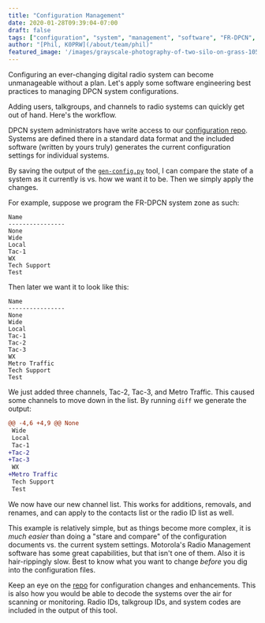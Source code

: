 ```yaml
---
title: "Configuration Management"
date: 2020-01-28T09:39:04-07:00
draft: false
tags: ["configuration", "system", "management", "software", "FR-DPCN", "technology"]
author: "[Phil, K0PRW](/about/team/phil)"
featured_image: '/images/grayscale-photography-of-two-silo-on-grass-1058398.jpg'
---
```


Configuring an ever-changing digital radio system can become unmanageable without a plan. Let's apply some software engineering best practices to managing DPCN system configurations.

<!--more-->

Adding users, talkgroups, and channels to radio systems can quickly get out of hand. Here's the workflow.

DPCN system administrators have write access to our [configuration repo](https://github.com/DPCN-US/dpcn-config). Systems are defined there in a standard data format and the included software (written by yours truly) generates the current configuration settings for individual systems.

By saving the output of the [`gen-config.py`](https://github.com/DPCN-US/dpcn-config/blob/master/gen-config.py) tool, I can compare the state of a system as it currently is vs. how we want it to be. Then we simply apply the changes.

For example, suppose we program the FR-DPCN system zone as such:

```
Name
----------------
None
Wide
Local
Tac-1
WX
Tech Support
Test
```

Then later we want it to look like this:

```
Name
----------------
None
Wide
Local
Tac-1
Tac-2
Tac-3
WX
Metro Traffic
Tech Support
Test
```

We just added three channels, Tac-2, Tac-3, and Metro Traffic. This caused some channels to move down in the list. By running `diff` we generate the output:

```diff
@@ -4,6 +4,9 @@ None
 Wide
 Local
 Tac-1
+Tac-2
+Tac-3
 WX
+Metro Traffic
 Tech Support
 Test
```

We now have our new channel list. This works for additions, removals, and renames, and can apply to the contacts list or the radio ID list as well.

This example is relatively simple, but as things become more complex, it is *much easier* than doing a "stare and compare" of the configuration documents vs. the current system settings. Motorola's Radio Management software has some great capabilities, but that isn't one of them. Also it is hair-rippingly slow. Best to know what you want to change *before* you dig into the configuration files.

Keep an eye on the [repo](https://github.com/DPCN-US/dpcn-config) for configuration changes and enhancements. This is also how you would be able to decode the systems over the air for scanning or monitoring. Radio IDs, talkgroup IDs, and system codes are included in the output of this tool.
